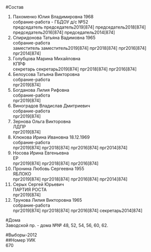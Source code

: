 #Состав  
1. Пахоменко Юлия Владимировна 1968  
    собрание-работа - ГБДОУ д/с №52  
    председатель председатель2019[874] председатель2018[874] председатель2016[874] председатель2014[874]  
2. Спиридонова Татьяна Вадимовна 1965  
    собрание-работа  
    заместитель заместитель2019[874] прг2018[874] прг2016[874] прг2014[874]  
3. Голубцова Марина Михайловна  
    КПРФ  
    секретарь секретарь2019[874] прг2018[874] прг2016[874]  
4. Белоусова Татьяна Викторовна  
    собрание-работа  
    прг2019[874]  
5. Богданова Лилия Рифовна  
    собрание-работа  
    прг2019[874]  
6. Виноградов Владислав Дмитриевич  
    собрание-работа  
    прг2019[874]  
7. Зернова Ольга Викторовна  
    ЛДПР  
    прг2019[874]  
8. Клюкова Ирина Ивановна 18.12.1969  
    собрание-работа  
    прг2019[874] прг2018[874] прг2016[874] прг2014[874]  
9. Носова Ирина Евгеньевна  
    ЕР  
    прг2019[874] прг2018[874] прг2016[874]  
10. Пронина Любовь Сергеевна 1955  
    ЯБЛОКО  
    прг2019[874] прг2018[874] прг2016[874] прг2014[874]  
11. Серых Сергей Юрьевич  
    ПАРТИЯ РОСТА  
    прг2019[874]  
12. Трунова Лилия Викторовна 1965  
    собрание-работа  
    прг2019[874] прг2018[874] прг2016[874] секретарь2014[874]  
  
#Дома  
Заводской пр. - дома №№ 48, 52, 54, 56, 60, 62.  
  
#Выборы-2012  
##Номер УИК  
670  
